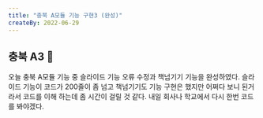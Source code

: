 ```yaml
---
title: "충북 A모듈 기능 구현3 (완성)"
createBy: 2022-06-29
---
```



## 충북 A3 🎪
오늘 충북 A모듈 기능 중 슬라이드 기능 오류 수정과 책넘기기 기능을 완성하였다. 슬라이드 기능이 코드가 200줄이 좀 넘고 책넘기기도 기능 구현은 했지만 어쩌다 보니 된거라서 코드를 이해 하는데 좀 시간이 걸릴 것 같다. 내일 회사나 학교에서 다시 한번 코드를 봐야겠다.

